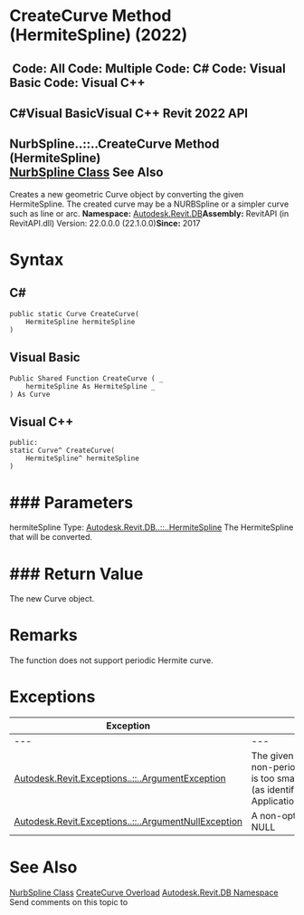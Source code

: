 # CreateCurve Method (HermiteSpline) (2022)

﻿
 Code: All Code: Multiple Code: C# Code: Visual Basic Code: Visual C++   
---  
C#Visual BasicVisual C++
Revit 2022 API  
---  
NurbSpline..::..CreateCurve Method (HermiteSpline)  
[NurbSpline Class](65c43ffe-3972-ae2b-4aa4-e2901cdbb3a8.md "NurbSpline Class") See Also  
---  
Creates a new geometric Curve object by converting the given HermiteSpline. The created curve may be a NURBSpline or a simpler curve such as line or arc. 
**Namespace:** [Autodesk.Revit.DB](87546ba7-461b-c646-cbb1-2cb8f5bff8b2.md "Autodesk.Revit.DB Namespace")**Assembly:** RevitAPI (in RevitAPI.dll) Version: 22.0.0.0 (22.1.0.0)**Since:** 2017 
# Syntax
C#  
---  
```text
public static Curve CreateCurve(
	HermiteSpline hermiteSpline
)
```
  
Visual Basic  
---  
```text
Public Shared Function CreateCurve ( _
	hermiteSpline As HermiteSpline _
) As Curve
```
  
Visual C++  
---  
```text
public:
static Curve^ CreateCurve(
	HermiteSpline^ hermiteSpline
)
```
  
# ### Parameters
hermiteSpline
    Type: [Autodesk.Revit.DB..::..HermiteSpline](6852ca4c-2fad-cda1-be75-54e712a39318.md "HermiteSpline Class") The HermiteSpline that will be converted. 
# ### Return Value
The new Curve object. 
# Remarks
The function does not support periodic Hermite curve. 
# Exceptions
| Exception | Condition |
| --- | --- |
| --- | --- |
| [Autodesk.Revit.Exceptions..::..ArgumentException](2e6e4206-97a8-dd4b-df5d-4269f4bb6088.md "ArgumentException Class") | The given hermite spline has to be non-periodic. -or- Curve length is too small for Revit's tolerance (as identified by Application.ShortCurveTolerance). |
| [Autodesk.Revit.Exceptions..::..ArgumentNullException](631e1424-60f4-929b-4e52-dda9dcd26316.md "ArgumentNullException Class") | A non-optional argument was NULL |

# See Also
[NurbSpline Class](65c43ffe-3972-ae2b-4aa4-e2901cdbb3a8.md "NurbSpline Class")
[CreateCurve Overload](774a9983-44a1-6cd9-36f2-0e40a819c5f7.md "CreateCurve Method")
[Autodesk.Revit.DB Namespace](87546ba7-461b-c646-cbb1-2cb8f5bff8b2.md "Autodesk.Revit.DB Namespace")
Send comments on this topic to 